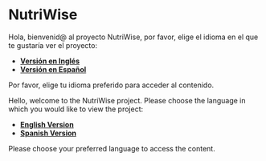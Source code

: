 # NutriWise

Hola, bienvenid@ al proyecto NutriWise, por favor, elige el idioma en el que te gustaría ver el proyecto:

- [**Versión en Inglés**](README-ENG.md)
- [**Versión en Español**](README-ESP.md)

Por favor, elige tu idioma preferido para acceder al contenido.


Hello, welcome to the NutriWise project. Please choose the language in which you would like to view the project:

- [**English Version**](README-ENG.md)
- [**Spanish Version**](README-ESP.md)

Please choose your preferred language to access the content.

